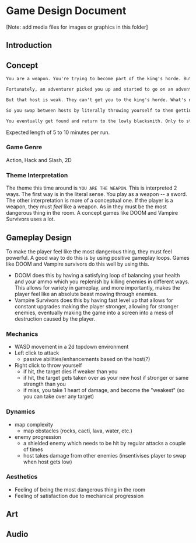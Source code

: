 # Game Design Document

[Note: add media files for images or graphics in this folder]

## Introduction

## Concept

```txt
You are a weapon. You're trying to become part of the king's horde. But you're stuck in a lowly blacksmith's shop.

Fortunately, an adventurer picked you up and started to go on an adventure. Little did they know, you are sentient and they have become your host.

But that host is weak. They can't get you to the king's horde. What's not weak however, are the creatures the adventurer comes across.

So you swap between hosts by literally throwing yourself to them getting ever closer to the king's horde. But be careful, if you try to swap and miss, or accidentally cut through your new host because they were too weak, you have failed in your journey.

You eventually get found and return to the lowly blacksmith. Only to start that journey again.
```

Expected length of 5 to 10 minutes per run.

### Game Genre

Action, Hack and Slash, 2D

### Theme Interpretation

The theme this time around is `YOU ARE THE WEAPON`. This is interpreted 2 ways. The first way is in the literal sense. You play as a weapon -- a sword. The other interpretation is more of a conceptual one. If the player is a weapon, they must *feel* like a weapon. As in they must be the most dangerous thing in the room. A concept games like DOOM and Vampire Survivors uses a lot.

## Gameplay Design

To make the player feel like the most dangerous thing, they must feel powerful. A good way to do this is by using positive gameplay loops. Games like DOOM and Vampire survivors do this well by using this.

- DOOM does this by having a satisfying loop of balancing your health and your ammo which you replenish by killing enemies in different ways. This allows for variety in gameplay, and more importantly, makes the player feel like an absolute beast mowing through enemies.
- Vampire Survivors does this by having fast level up that allows for constant upgrades making the player stronger, allowing for stronger enemies, eventually making the game into a screen into a mess of destruction caused by the player.

### Mechanics

- WASD movement in a 2d topdown environment
- Left click to attack
  - passive abilities/enhancements based on the host(?)
- Right click to throw yourself
  - if hit, the target dies if weaker than you
  - if hit, the target gets taken over as your new host if stronger or same strength than you
  - if miss, you take 1 heart of damage, and become the "weakest" (so you can take over any target)

### Dynamics

- map complexity
  - map obstacles (rocks, cacti, lava, water, etc.)
- enemy progression
  - a shielded enemy which needs to be hit by regular attacks a couple of times
  - host takes damage from other enemies (insentivises player to swap when host gets low)

### Aesthetics

- Feeling of being the most dangerous thing in the room
- Feeling of satisfaction due to mechanical progression

## Art

## Audio
